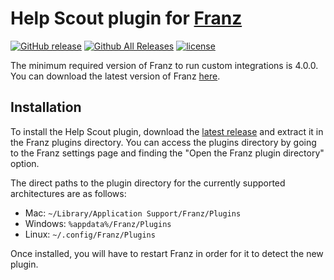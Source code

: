 # Help Scout plugin for [Franz](http://meetfranz.com/)

[![GitHub release](https://img.shields.io/github/release/Section214/franz-help-scout.svg)](https://github.com/Section214/franz-help-scout/releases/latest)
[![Github All Releases](https://img.shields.io/github/downloads/Section214/franz-help-scout/total.svg)](https://github.com/Section214/franz-help-scout/releases/latest)
[![license](https://img.shields.io/github/license/Section214/franz-help-scout.svg)](https://github.com/Section214/franz-help-scout/blob/master/LICENSE)

The minimum required version of Franz to run custom integrations is 4.0.0. You can download the latest version of Franz [here](http://meetfranz.com/#download).

## Installation

To install the Help Scout plugin, download the [latest release](https://github.com/Section214/franz-help-scout/releases/latest) and extract it in the Franz plugins directory. You can access the plugins directory by going to the Franz settings page and finding the "Open the Franz plugin directory" option.

The direct paths to the plugin directory for the currently supported architectures are as follows:

 * Mac: `~/Library/Application Support/Franz/Plugins`
 * Windows: `%appdata%/Franz/Plugins`
 * Linux: `~/.config/Franz/Plugins`

Once installed, you will have to restart Franz in order for it to detect the new plugin.
